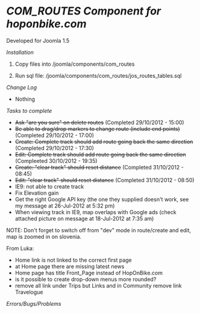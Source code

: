 *COM_ROUTES Component for hoponbike.com*
=====================================

Developed for Joomla 1.5

*Installation*

1.  Copy files into /joomla/components/com_routes

2.  Run sql file: /joomla/components/com_routes/jos_routes_tables.sql


*Change Log*

*  Nothing

*Tasks to complete*
* ~~Ask "are you sure" on delete routes~~ (Completed 29/10/2012 - 15:00)
* ~~Be able to drag/drop markers to change route (include end points)~~ (Completed 29/10/2012 - 17:00)
* ~~Create: Complete track should add route going back the same direction~~ (Completed 29/10/2012 - 17:30)
* ~~Edit: Complete track should add route going back the same direction~~ (Compleeted 30/10/2012 - 19:35)
* ~~Create: "clear track" should reset distance~~ (Completed 31/10/2012 - 08:45)
* ~~Edit: "clear track" should reset distance~~ (Completed 31/10/2012 - 08:50)
* IE9: not able to create track
* Fix Elevation gain
* Get the right Google API key (the one they supplied doesn't work, see my message at 26-Jul-2012 at 5:32 pm)
* When viewing track in IE9, map overlaps with Google ads (check attached picture on message at 18-Jul-2012 at 7:35 am)

NOTE: Don't forget to switch off from "dev" mode in route/create and edit, map is zoomed in on slovenia.

From Luka:

* Home link is not linked to the correct first page
* at Home page there are missing latest news
* Home page has title Front_Page instead of HopOnBike.com
* is it possible to create drop-down menus more rounded?
* remove all link under Trips but Links and in Community remove link Travelogue

*Errors/Bugs/Problems*
